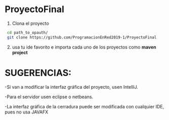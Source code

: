 # ProyectoFinal
1) Clona el proyecto
  ```bash
   cd path_to_opauth/
   git clone https://github.com/ProgramacionEnRed2019-1/ProyectoFinal
   ```
2) usa tu ide favorito e importa cada uno de los proyectos como **maven project**

# SUGERENCIAS:

 -Si van a modificar la interfaz gráfica del proyecto, usen IntelliJ.
 
 -Para el servidor usen eclipse o netbeans.
 
 -La interfaz gráfica de la cerradura puede ser modificada con cualquier IDE, pues no usa JAVAFX
